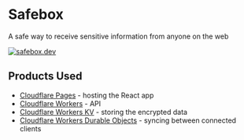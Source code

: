 # Safebox

A safe way to receive sensitive information from anyone on the web

[![safebox.dev](https://img.shields.io/badge/Pages-safebox.dev-green?logo=cloudflare&color=13a821)](https://safebox.dev) &nbsp;

## Products Used

- [Cloudflare Pages](https://pages.cloudflare.com/) - hosting the React app
- [Cloudflare Workers](https://workers.cloudflare.com/) - API
- [Cloudflare Workers KV](https://developers.cloudflare.com/workers/runtime-apis/kv) - storing the encrypted data
- [Cloudflare Workers Durable Objects](https://developers.cloudflare.com/workers/runtime-apis/durable-objects) - syncing between connected clients
